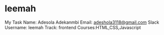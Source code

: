 # leemah
My Task
Name: Adesola Adekanmbi
Email: adeshola3118@gmail.com
Slack Username: leemah
Track: frontend
Courses:HTML,CSS,Javascript

